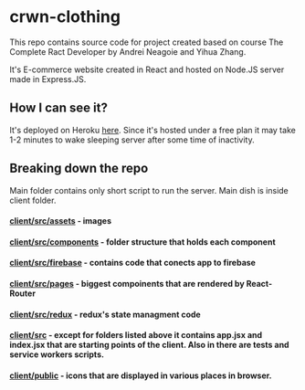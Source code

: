 # crwn-clothing

This repo contains source code for project created based on course The Complete Ract Developer by Andrei Neagoie and Yihua Zhang.

It's E-commerce website created in React and hosted on Node.JS server made in Express.JS. 

## How I can see it?

It's deployed on Heroku [here](https://my-app-crwn-live.herokuapp.com). Since it's hosted under a free plan it may take 1-2 minutes to wake sleeping server after some time of inactivity.

## Breaking down the repo

Main folder contains only short script to run the server. Main dish is inside client folder. 

#### [client/src/assets](https://github.com/lukbast/crwn-clothing/tree/master/client/src/assets) - images
#### [client/src/components](https://github.com/lukbast/crwn-clothing/tree/master/client/src/components) - folder structure that holds each component
#### [client/src/firebase](https://github.com/lukbast/crwn-clothing/tree/master/client/src/firebase) - contains code that conects app to firebase
#### [client/src/pages](https://github.com/lukbast/crwn-clothing/tree/master/client/src/pages) - biggest compoinents that are rendered by React-Router
#### [client/src/redux](https://github.com/lukbast/crwn-clothing/tree/master/client/src/redux) - redux's state managment code
#### [client/src](https://github.com/lukbast/crwn-clothing/tree/master/client/src) - except for folders listed above it contains app.jsx and index.jsx that are starting points of the client. Also in there are tests and service workers scripts.
#### [client/public](https://github.com/lukbast/crwn-clothing/tree/master/client/public) - icons that are displayed in various places in browser.
